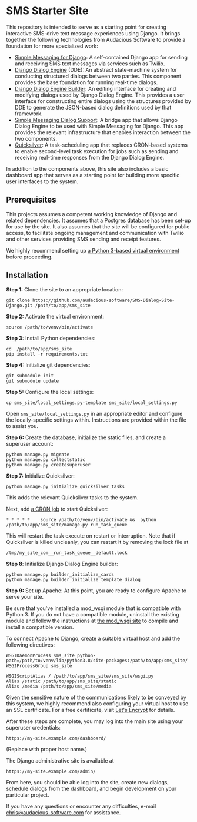 # SMS Starter Site

This repository is intended to serve as a starting point for creating interactive SMS-drive text message experiences using Django. It brings together the following technologies from Audacious Software to provide a foundation for more specialized work:

* [Simple Messaging for Django](https://github.com/audacious-software/Simple-Messaging-Django): A self-contained Django app for sending and receiving SMS text messages via services such as Twilio.
* [Django Dialog Engine](https://github.com/audacious-software/Django-Dialog-Engine) (DDE): An abstract state-machine system for conducting structured dialogs between two parties. This component provides the base foundation for running real-time dialogs.
* [Django Dialog Engine Builder](https://github.com/audacious-software/Django-Dialog-Engine-Builder): An editing interface for creating and modifying dialogs used by Django Dialog Engine. This provides a user interface for constructing entire dialogs using the structures provided by DDE to generate the JSON-based dialog definitions used by that framework.
*	[Simple Messaging Dialog Support](https://github.com/audacious-software/Simple-Messaging-Dialog-Engine-Support): A bridge app that allows Django Dialog Engine to be used with Simple Messaging for Django. This app provides the relevant infrastructure that enables interaction between the two components.
*	[Quicksilver](https://github.com/audacious-software/Quicksilver-Django): A task-scheduling app that replaces CRON-based systems to enable second-level task execution for jobs such as sending and receiving real-time responses from the Django Dialog Engine.

In addition to the components above, this site also includes a basic dashboard app that serves as a starting point for building more specific user interfaces to the system.

## Prerequisites

This projects assumes a competent working knowledge of Django and related dependencies. It assumes that a Postgres database has been set-up for use by the site. It also assumes that the site will be configured for public access, to facilitate ongoing management and communication with Twilio and other services providing SMS sending and receipt features.

We highly recommend setting up [a Python 3-based virtual environment](https://docs.python.org/3/library/venv.html) before proceeding.

## Installation

**Step 1:** Clone the site to an appropriate location:

    git clone https://github.com/audacious-software/SMS-Dialog-Site-Django.git /path/to/app/sms_site

**Step 2:** Activate the virtual environment:

    source /path/to/venv/bin/activate

**Step 3:** Install Python dependencies:

    cd  /path/to/app/sms_site
    pip install -r requirements.txt

**Step 4:** Initialize git dependencies:

    git submodule init
    git submodule update

**Step 5:** Configure the local settings:

    cp sms_site/local_settings.py-template sms_site/local_settings.py

Open `sms_site/local_settings.py` in an appropriate editor and configure the locally-specific settings within. Instructions are provided within the file to assist you.

**Step 6:** Create the database, initialize the static files, and create a superuser account:

    python manage.py migrate
    python manage.py collectstatic
    python manage.py createsuperuser

**Step 7:** Initialize Quicksilver:

    python manage.py initialize_quicksilver_tasks

This adds the relevant Quicksilver tasks to the system.

Next, add [a CRON job](https://opensource.com/article/17/11/how-use-cron-linux) to start Quicksilver:

    * * * * *    source /path/to/venv/bin/activate &&  python /path/to/app/sms_site/manage.py run_task_queue

This will restart the task execute on restart or interruption. Note that if Quicksilver is killed uncleanly, you can restart it by removing the lock file at

    /tmp/my_site_com__run_task_queue__default.lock

**Step 8**: Initialize Django Dialog Engine builder:

    python manage.py builder_initialize_cards
    python manage.py builder_initialize_template_dialog

**Step 9:** Set up Apache: At this point, you are ready to configure Apache to serve your site. 

Be sure that you've installed a mod_wsgi module that is compatible with Python 3. If you do not have a compatible module, uninstall the existing module and follow the instructions at [the mod_wsgi site](https://pypi.org/project/mod-wsgi/) to compile and install a compatible version.

To connect Apache to Django, create a suitable virtual host and add the following directives:

    WSGIDaemonProcess sms_site python-path=/path/to/venv/lib/python3.8/site-packages:/path/to/app/sms_site/
    WSGIProcessGroup sms_site
    
    WSGIScriptAlias / /path/to/app/sms_site/sms_site/wsgi.py
    Alias /static /path/to/app/sms_site/static
    Alias /media /path/to/app/sms_site/media

Given the sensitive nature of the communications likely to be conveyed by this system, we highly recommend also configuring your virtual host to use an SSL certificate. For a free certificate, visit [Let's Encrypt](https://letsencrypt.org/) for details.

After these steps are complete, you may log into the main site using your superuser credentials:

    https://my-site.example.com/dashboard/

(Replace with proper host name.)

The Django administrative site is available at

    https://my-site.example.com/admin/

From here, you should be able log into the site, create new dialogs, schedule dialogs from the dashboard, and begin development on your particular project.

If you have any questions or encounter any difficulties, e-mail [chris@audacious-software.com](mailto:chris@audacious-software.com) for assistance.






